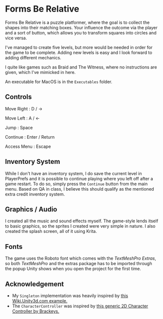 # Forms Be Relative
Forms Be Relative is a puzzle platformer, where the goal is to collect the shapes into their matching boxes.
Your influence the outcome via the player and a sort of button, which allows you to transform squares into circles and vice versa.

I've managed to create five levels, but more would be needed in order for the game to be complete. Adding new levels is easy and I look forward to adding different mechanics.

I quite like games such as Braid and The Witness, where no instructions are given, which I've mimicked in here.

An executable for MacOS is in the `Executables` folder.

## Controls
Move Right  : D / ->

Move Left   : A / <-

Jump        : Space

Continue    : Enter / Return

Access Menu : Escape

## Inventory System
While I don't have an inventory system, I do save the current level in PlayerPrefs and it is possible to continue playing where you left off after a game restart. To do so, simply press the `Continue` button from the main menu. Based on QA in class, I believe this should qualify as the mentioned extra credit inventory system.

## Graphics / Audio
I created all the music and sound effects myself.
The game-style lends itself to basic graphics, so the sprites I created were very simple in nature. I also created the splash screen, all of it using Krita.

## Fonts
The game uses the Roboto font which comes with the *TextMeshPro Extras*, so both *TextMeshPro* and the extras package has to be imported through the popup Unity shows when you open the project for the first time.

## Acknowledgement
- My `Singleton` implementation was heavily inspired by [this Wiki.Unity3d.com example.](http://wiki.unity3d.com/index.php?title=Singleton&oldid=20231)
- The `CharacterController` was inspired by [this generic 2D Character Controller by Brackeys.](https://github.com/Brackeys/2D-Character-Controller/blob/master/CharacterController2D.cs)


